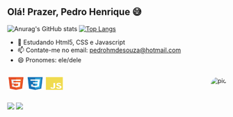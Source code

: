 ## Olá! Prazer, Pedro Henrique 😅

<link rel="stylesheet" href="https://cdn.jsdelivr.net/gh/devicons/devicon@v2.15.1/devicon.min.css"> 

![Anurag's GitHub stats](https://github-readme-stats.vercel.app/api?username=pedrohmdesouza&show_icons=true&theme=tokyonight)
[![Top Langs](https://github-readme-stats.vercel.app/api/top-langs/?username=pedrohmdesouza&layout=compact)](https://github.com//github-readme-stats)
<a href="https://github.com/pedrohmdesouza/github-readme-stats"></a>
- 🌱 Estudando Html5, CSS e Javascript
- 📫 Contate-me no email: pedrohmdesouza@hotmail.com
- 😄 Pronomes: ele/dele

<div style="display: inline_block"><br>
<img align="center" alt="HTML" height="30" width="40" src="https://raw.githubusercontent.com/devicons/devicon/master/icons/html5/html5-original.svg">
<img align="center" alt="CSS" height="30" width="40" src="https://raw.githubusercontent.com/devicons/devicon/master/icons/css3/css3-original.svg">
<img align="center" alt="Javascript" height="30" width="40" src="https://raw.githubusercontent.com/devicons/devicon/master/icons/javascript/javascript-plain.svg">
<img align="right" alt="pic" height="150" style="border-radius:50px;" src=https://media.giphy.com/media/HLB0nLA36GCCo6JuB5/giphy.gif>
</div>          

 ##
 
 
 <div>
  <a href="https://www.instagram.com/pedrohmdesouza/" target="_blank"><img src="https://img.shields.io/badge/-Instagram-%23E4405F?style=for-the-badge&logo=instagram&logoColor=white" target="_blank"></a>
  <a href="https://www.linkedin.com/in/pedro-henrique-mendes-de-souza-bb155322a/" target="_blank"><img src="https://img.shields.io/badge/-LinkedIn-%230077B5?style=for-the-badge&logo=linkedin&logoColor=white" target="_blank"></a> 
  </div>

